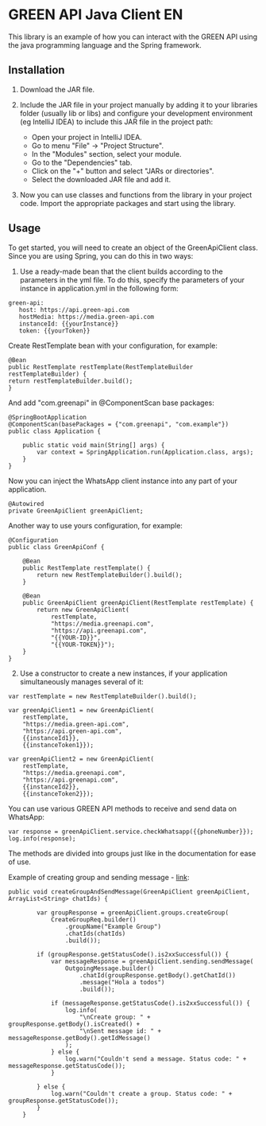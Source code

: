 # GREEN API Java Client EN

This library is an example of how you can interact with the GREEN API
using the java programming language and the Spring framework.

## Installation

1. Download the JAR file.
2. Include the JAR file in your project manually by adding it to your libraries folder (usually lib or libs)
   and configure your development environment (eg IntelliJ IDEA) to include this JAR file in the project path:

   - Open your project in IntelliJ IDEA.
   - Go to menu "File" -> "Project Structure".
   - In the "Modules" section, select your module.
   - Go to the "Dependencies" tab.
   - Click on the "+" button and select "JARs or directories".
   - Select the downloaded JAR file and add it.

3. Now you can use classes and functions from the library in your project code. Import the appropriate packages and start using the library.

## Usage

To get started, you will need to create an object of the GreenApiClient class.
Since you are using Spring, you can do this in two ways:

1. Use a ready-made bean that the client builds according to the parameters in the yml file. To do this, specify the parameters of your instance in application.yml in the following form:

```
green-api:
   host: https://api.green-api.com
   hostMedia: https://media.green-api.com
   instanceId: {{yourInstance}}
   token: {{yourToken}}
```

Create RestTemplate bean with your configuration, for example:

```
@Bean
public RestTemplate restTemplate(RestTemplateBuilder restTemplateBuilder) {
return restTemplateBuilder.build();
}
```

And add "com.greenapi" in @ComponentScan base packages:

```
@SpringBootApplication
@ComponentScan(basePackages = {"com.greenapi", "com.example"})
public class Application {

    public static void main(String[] args) {
        var context = SpringApplication.run(Application.class, args);
    }
}
```

Now you can inject the WhatsApp client instance into any part of your application.

```
@Autowired
private GreenApiClient greenApiClient;
```

Another way to use yours configuration, for example:

```
@Configuration
public class GreenApiConf {

    @Bean
    public RestTemplate restTemplate() {
        return new RestTemplateBuilder().build();
    }

    @Bean
    public GreenApiClient greenApiClient(RestTemplate restTemplate) {
        return new GreenApiClient(
            restTemplate,
            "https://media.greenapi.com",
            "https://api.greenapi.com",
            "{{YOUR-ID}}",
            "{{YOUR-TOKEN}}");
    }
}
```

2. Use a constructor to create a new instances, if your application simultaneously manages several of it:

```
var restTemplate = new RestTemplateBuilder().build();

var greenApiClient1 = new GreenApiClient(
    restTemplate,
    "https://media.green-api.com",
    "https://api.green-api.com",
    {{instanceId1}},
    {{instanceToken1}});

var greenApiClient2 = new GreenApiClient(
    restTemplate,
    "https://media.greenapi.com",
    "https://api.greenapi.com",
    {{instanceId2}},
    {{instanceToken2}});
```

You can use various GREEN API methods to receive and send data
on WhatsApp:

```
var response = greenApiClient.service.checkWhatsapp({{phoneNumber}});
log.info(response);
```

The methods are divided into groups just like in the documentation for ease of use.

Example of creating group and sending message - [link](https://github.com/green-api/whatsapp-api-client-java/blob/master/src/main/java/com/greenapi/examples/Examples.java):

```
public void createGroupAndSendMessage(GreenApiClient greenApiClient, ArrayList<String> chatIds) {

        var groupResponse = greenApiClient.groups.createGroup(
            CreateGroupReq.builder()
                .groupName("Example Group")
                .chatIds(chatIds)
                .build());

        if (groupResponse.getStatusCode().is2xxSuccessful()) {
            var messageResponse = greenApiClient.sending.sendMessage(
                OutgoingMessage.builder()
                    .chatId(groupResponse.getBody().getChatId())
                    .message("Hola a todos")
                    .build());

            if (messageResponse.getStatusCode().is2xxSuccessful()) {
                log.info(
                    "\nCreate group: " + groupResponse.getBody().isCreated() +
                    "\nSent message id: " + messageResponse.getBody().getIdMessage()
                );
            } else {
                log.warn("Couldn't send a message. Status code: " + messageResponse.getStatusCode());
            }
            
        } else {
            log.warn("Couldn't create a group. Status code: " + groupResponse.getStatusCode());
        }
    }
```
